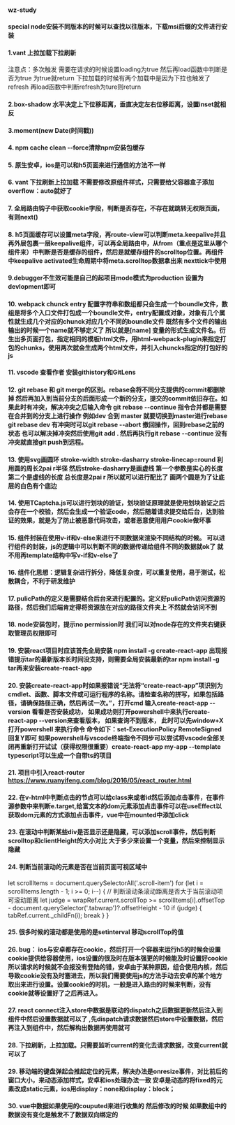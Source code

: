 #### wz-study
#### special node安装不同版本的时候可以查找以往版本，下载msi后缀的文件进行安装
#### 1.vant 上拉加载下拉刷新
注意点：多次触发  需要在请求的时候设置loading为true 然后再load函数中判断是否为true 为true就return 下拉加载的时候有两个加载中是因为下拉也触发了refresh 再load函数中判断refresh为ture则return
#### 2.box-shadow 水平决定上下位移距离，垂直决定左右位移距离，设置inset就相反
#### 3.moment(new Date(时间戳))
#### 4. npm cache clean --force清除npm安装包缓存
#### 5. 原生安卓，ios是可以和h5页面来进行通信的方法不一样
#### 6. vant 下拉刷新上拉加载 不需要修改原组件样式，只需要给父容器盒子添加overflow：auto就好了 
#### 7. 全局路由钩子中获取cookie字段，判断是否存在，不存在就跳转无权限页面，有则next()
#### 8. h5页面缓存可以设置meta字段，再route-view可以判断meta.keepalive并且再外层包裹一层keepalive组件，可以再全局路由中，从from（重点是这里从哪个组件来）中判断是否是缓存的组件，然后是就缓存组件的scrolltop位置。再组件中keepalive activated生命周期中将meta.scrolltop数据拿出来 nexttick中使用
#### 9.debugger不生效可能是自己的起项目mode模式为production 设置为devlopment即可
#### 10. webpack chunck entry 配置字符串和数组都只会生成一个boundle文件，数组是将多个入口文件打包成一个boundle文件，entry配置成对象，对象有几个属性就生成几个对应的chunck对应几个不同的boundle文件 既然有多个文件的输出  输出的时候一个name就不够定义了  所以就是[name] 变量的形式生成文件名。衍生出多页面打包，指定相同的模板html文件，用html-webpack-plugin来指定打包的chunks，使用两次就会生成两个html文件，并引入chuncks指定的打包好的js
#### 11. vscode 查看作者 安装githistory和GitLens
#### 12. git rebase 和 git merge的区别。rebase会将不同分支提供的commit都删除掉 然后再加入到当前分支的后面形成一个新的分支，提交的commit依旧存在。如果此时有冲突，解决冲突之后输入命令 git rebase   --continue 指令合并都是需要在合并到的分支上进行操作 例如dev 合到 master 就要切换到master进行rebase git rebase dev 有冲突时可以git rebase --abort 撤回操作，回到rebase之前的状态 也可以解决掉冲突然后使用git add . 然后再执行git rebase --continue 没有冲突就直接git push到远程。
#### 13. 使用svg画圆环 stroke-width stroke-dasharry stroke-linecap=round 利用圆的周长2pai r半径 然后stroke-dasharry是画虚线  第一个参数是实心的长度 第二个是虚线的长度 总长度是2pai r 所以就可以进行配比了 画两个圆是为了让底层的白色有个底边
#### 14. 使用TCaptcha.js可以进行划块的验证，划块验证原理就是使用划块验证之后会存在一个校验，然后会生成一个验证code，然后随着请求提交给后台，达到验证的效果，就是为了防止被恶意代码攻击，或者恶意使用用户cookie做坏事
#### 15. 组件封装在使用v-if和v-else来进行不同数据来渲染不同结构的时候。 可以进行组件的封装，js的逻辑中可以判断不同的数据传递给组件不同的数据就ok了 就不用再template结构中写v-if和v-else了
#### 16. 组件化思想：逻辑复杂进行拆分，降低复杂度，可以重复使用，易于测试，松散耦合，不利于研发维护
#### 17. pulicPath的定义是需要结合后台来进行配置的。定义好pulicPath访问资源的路径，然后我们后端肯定得将资源放在对应的路径文件夹上 不然就会访问不到
#### 18. node安装包时，提示no permission时 我们可以对node存在的文件夹右键获取管理员权限即可
#### 19. 安装react项目时应该首先全局安装 npm install -g create-react-app 出现报错提示tar的最新版本长时间没支持，则需要全局安装最新的tar npm install -g tar再来安装create-react-app
#### 20. 安装create-react-app时如果报错说“无法将“create-react-app”项识别为 cmdlet、函数、脚本文件或可运行程序的名称。请检查名称的拼写，如果包括路径，请确保路径正确，然后再试一次。”，打开cmd 输入create-react-app --version 看看是否安装成功， 如果成功则打开powershell中来执行create-react-app --version来查看版本， 如果查询不到版本， 此时可以先window+X打开powershell 来执行命令 命令如下：set-ExecutionPolicy RemoteSigned 回复Y即可 如果powershell与vscode终端指令不同步可以尝试将vscode全部关闭再重新打开试试（获得权限很重要）create-react-app my-app --template typescript可以生成一个自带ts的项目
#### 21. 项目中引入react-router https://www.ruanyifeng.com/blog/2016/05/react_router.html
#### 22. 在v-html中判断点击的节点可以给class来或者id然后添加点击事件，在事件源参数中来判断e.target,给富文本的dom元素添加点击事件可以在useEffect以获取dom元素的方式添加点击事件，vue中在mounted中添加click
#### 23. 在滚动中判断某些div是否显示还是隐藏，可以添加scroll事件，然后判断scrolltop和clientHeight的大小对比 大于多少来设置一个变量，然后来控制显示隐藏
#### 24. 判断当前滚动的元素是否在当前页面可视区域中 
  let scrollItems = document.querySelectorAll('.scroll-item')
      for (let i = scrollItems.length - 1; i >= 0; i--) {
        // 判断滚动条滚动距离是否大于当前滚动项可滚动距离
        let judge = wrapRef.current.scrollTop >= scrollItems[i].offsetTop - document.querySelector('.tabwrap')?.offsetHeight - 10
        if (judge) {
          tabRef.current._childFn(i);
          break
        }
      }
#### 25. 很多时候的滚动都是使用的是setinterval 移动scrollTop的值
#### 26. bug： ios与安卓都存在cookie，然后打开一个容器来运行h5的时候会设置cookie提供给容器使用，ios设置的很及时在版本强更的时候能及时设置好cookie所以请求的时候就不会报没有登陆的错，安卓由于某种原因，组合使用内核，然后导致cookie没有及时塞进去，所以我们需要使用js的方法手动去安卓的某个地方取出来进行设置。设置cookie的时机，一般是进入路由的时候来判断，没有cookie就等设置好了之后再进入。
#### 27. react connect注入store中数据是联动的dispatch之后数据更新然后注入到组件中然后设置数据就可以了 ,先dispatch请求数据然后store中设置数据，然后再注入到组件中，然后解构出数据再使用就可
#### 28. 下拉刷新，上拉加载。只需要监听current的变化去请求数据，改变current就可以了
#### 29.  移动端的键盘弹起会推起定位的元素，解决办法是onresize事件，对比前后的窗口大小，来动态添加样式，安卓和ios处理办法一致 安卓是动态的将fixed的元素改成static元素，ios用display：none和display：block；
#### 30. vue中数据如果使用的couputed来进行收集的 然后修改的时候 如果数组中的数据没有变化是触发不了数据双向绑定的




